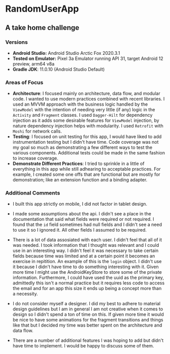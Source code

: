 # RandomUserApp
## A take home challenge

### Versions
- **Android Studio:** Android Studio Arctic Fox 2020.3.1
- **Tested on Emulator:** Pixel 3a Emulator running API 31, target Android 12 preview, arm64 v8a
- **Gradle JDK**: 11.0.10 (Android Studio Default)

### Areas of Focus
- **Architecture**: I focused mainly on architecture, data flow, and modular code. I wanted to use
modern practices combined with recent libraries. I used an MVVM approach with the business logic
handled by the `ViewModel` with the intention of needing very little (if any) logic in the
`Activity` and `Fragment` classes. I used `Dagger-Hilt` for dependency injection as it
adds some desirable features for `ViewModel` injection, by nature dependency injection helps with
modularity. I used `Retrofit` with `Moshi` for network calls.
- **Testing**: I focused on unit testing for this app, I would have liked to add instrumentation 
testing but I didn't have time. Code coverage was not my goal so much as demonstrating a few
different ways to test the various components. Additional tests could be made in the same fashion 
to increase coverage.
- **Demonstrate Different Practices**: I tried to sprinkle in a little of everything in this app
while still adhearing to acceptable practices. For example, I created some one offs that are 
functional but are mostly for demonstration; like an extension function and a binding adapter.

### Additional Comments
- I built this app strictly on mobile, I did not factor in tablet design.

- I made some assumptions about the api. I didn't see a place in the documentation that said what
fields were required or not required. I found that the `id` field sometimes had null fields and
I didn't see a need to use it so I ignored it. All other fields I assumed to be required.

- There is a lot of data assosiated with each user. I didn't feel that all of it was needed. 
I took information that I thought was relevant and I could use in an interesting way. I 
didn't feel it was necessary to take certain fields because time was limited and at a certain
point it becomes an exercise in repitition. An example of this is the `login` object. I didn't
use it because I didn't have time to do something interesting with it. Given more time I might
use the AndroidKeyStore to store some of the private information. Furthermore, I could have used
the uuid as the primary key, admittedly this isn't a normal practice but it requires less code 
to access the email and for an app this size it ends up being a concept more than a necessity.

- I do not consider myself a designer. I did my best to adhere to material design guidelines but 
I am in general I am not creative when it comes to design so I didn't spend a ton of time on this.
If given more time it would be nice to have some animations for the fragment transitions and
things like that but I decided my time was better spent on the architecture and data flow. 

- There are a number of additional features I was hoping to add but didn't have time to implement.
I would be happy to discuss some of them. 
